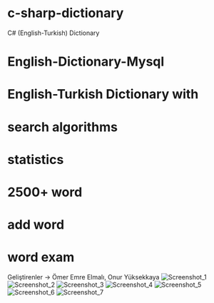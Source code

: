 # c-sharp-dictionary
C# (English-Turkish) Dictionary
# English-Dictionary-Mysql
# English-Turkish Dictionary with 
# search algorithms
# statistics
# 2500+ word
# add word
# word exam
Geliştirenler -> Ömer Emre Elmalı, Onur Yüksekkaya
![Screenshot_1](https://user-images.githubusercontent.com/51006791/58370274-4b87bc80-7f0d-11e9-847c-d06167454468.png)
![Screenshot_2](https://user-images.githubusercontent.com/51006791/58370275-4b87bc80-7f0d-11e9-9197-c4a176a0bebd.png)
![Screenshot_3](https://user-images.githubusercontent.com/51006791/58370276-4c205300-7f0d-11e9-92aa-c4927daba395.png)
![Screenshot_4](https://user-images.githubusercontent.com/51006791/58370277-4cb8e980-7f0d-11e9-9506-60599e53c685.png)
![Screenshot_5](https://user-images.githubusercontent.com/51006791/58370278-4cb8e980-7f0d-11e9-8b05-78645987979a.png)
![Screenshot_6](https://user-images.githubusercontent.com/51006791/58370279-4cb8e980-7f0d-11e9-9f3a-f9cb2512bd95.png)
![Screenshot_7](https://user-images.githubusercontent.com/51006791/58370280-4d518000-7f0d-11e9-9865-5028280b5264.png)
